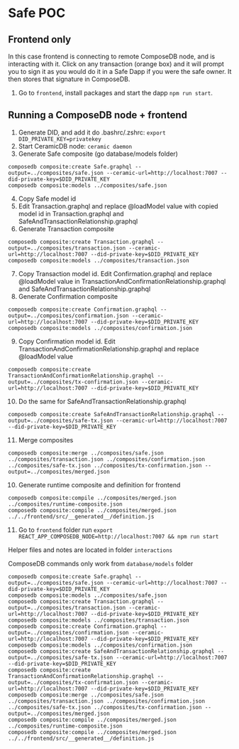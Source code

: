 # Safe POC 

## Frontend only

In this case frontend is connecting to remote ComposeDB node, and is interacting with it.
Click on any transaction (orange box) and it will prompt you to sign it as you would do it in a Safe Dapp if you were the safe owner. It then stores that signature in ComposeDB.

1. Go to `frontend`, install packages and start the dapp `npm run start`. 

## Running a ComposeDB node + frontend

1. Generate DID, and add it do .bashrc/.zshrc: `export DID_PRIVATE_KEY=privatekey`
2. Start CeramicDB node: `ceramic daemon`
3. Generate Safe composite (go database/models folder)

```
composedb composite:create Safe.graphql --output=../composites/safe.json --ceramic-url=http://localhost:7007 --did-private-key=$DID_PRIVATE_KEY
composedb composite:models ../composites/safe.json
```
4. Copy Safe model id 
5. Edit Transaction.graphql and replace @loadModel value with copied model id in Transaction.graphql and SafeAndTransactionRelationship.graphql
6. Generate Transaction composite
```
composedb composite:create Transaction.graphql --output=../composites/transaction.json --ceramic-url=http://localhost:7007 --did-private-key=$DID_PRIVATE_KEY
composedb composite:models ../composites/transaction.json
```
7. Copy Transaction model id. Edit Confirmation.graphql and replace @loadModel value in TransactionAndConfirmationRelationship.graphql and SafeAndTransactionRelationship.graphql
8. Generate Confirmation composite
```
composedb composite:create Confirmation.graphql --output=../composites/confirmation.json --ceramic-url=http://localhost:7007 --did-private-key=$DID_PRIVATE_KEY
composedb composite:models ../composites/confirmation.json
```
9. Copy Confirmation model id. Edit TransactionAndConfirmationRelationship.graphql and replace @loadModel value
```
composedb composite:create TransactionAndConfirmationRelationship.graphql --output=../composites/tx-confirmation.json --ceramic-url=http://localhost:7007 --did-private-key=$DID_PRIVATE_KEY
```
10. Do the same for SafeAndTransactionRelationship.graphql
```
composedb composite:create SafeAndTransactionRelationship.graphql --output=../composites/safe-tx.json --ceramic-url=http://localhost:7007 --did-private-key=$DID_PRIVATE_KEY
```
11. Merge composites
```
composedb composite:merge ../composites/safe.json ../composites/transaction.json ../composites/confirmation.json ../composites/safe-tx.json ../composites/tx-confirmation.json --output=../composites/merged.json
```

10. Generate runtime composite and definition for frontend
```
composedb composite:compile ../composites/merged.json ../composites/runtime-composite.json
composedb composite:compile ../composites/merged.json ../../frontend/src/__generated__/definition.js
```

11. Go to `frontend` folder run `export REACT_APP_COMPOSEDB_NODE=http://localhost:7007 && npm run start`


Helper files and notes are located in folder `interactions`


ComposeDB commands only work from `database/models` folder
```
composedb composite:create Safe.graphql --output=../composites/safe.json --ceramic-url=http://localhost:7007 --did-private-key=$DID_PRIVATE_KEY
composedb composite:models ../composites/safe.json
composedb composite:create Transaction.graphql --output=../composites/transaction.json --ceramic-url=http://localhost:7007 --did-private-key=$DID_PRIVATE_KEY
composedb composite:models ../composites/transaction.json
composedb composite:create Confirmation.graphql --output=../composites/confirmation.json --ceramic-url=http://localhost:7007 --did-private-key=$DID_PRIVATE_KEY
composedb composite:models ../composites/confirmation.json
composedb composite:create SafeAndTransactionRelationship.graphql --output=../composites/safe-tx.json --ceramic-url=http://localhost:7007 --did-private-key=$DID_PRIVATE_KEY
composedb composite:create TransactionAndConfirmationRelationship.graphql --output=../composites/tx-confirmation.json --ceramic-url=http://localhost:7007 --did-private-key=$DID_PRIVATE_KEY
composedb composite:merge ../composites/safe.json ../composites/transaction.json ../composites/confirmation.json ../composites/safe-tx.json ../composites/tx-confirmation.json --output=../composites/merged.json
composedb composite:compile ../composites/merged.json ../composites/runtime-composite.json 
composedb composite:compile ../composites/merged.json ../../frontend/src/__generated__/definition.js
```